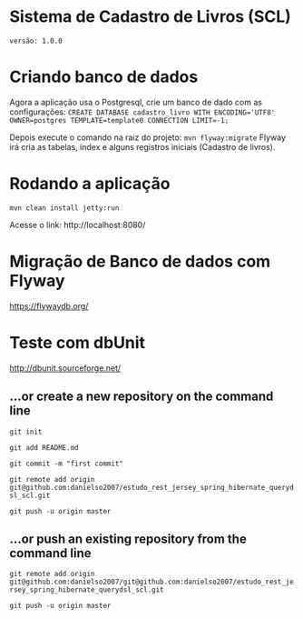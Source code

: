 # Sistema de Cadastro de Livros (SCL)

`versão: 1.0.0`

# Criando banco de dados

Agora a aplicação usa o Postgresql, crie um banco de dado com as configurações:
`CREATE DATABASE cadastro_livro WITH ENCODING='UTF8' OWNER=postgres TEMPLATE=template0 CONNECTION LIMIT=-1;`

Depois execute o comando na raiz do projeto:
`mvn flyway:migrate`
Flyway irá cria as tabelas, index e alguns registros iniciais (Cadastro de livros).

# Rodando a aplicação

`mvn clean install jetty:run`

Acesse o link: http://localhost:8080/

# Migração de Banco de dados com Flyway

https://flywaydb.org/

# Teste com dbUnit

http://dbunit.sourceforge.net/

## …or create a new repository on the command line

`git init`

`git add README.md`

`git commit -m "first commit"`

`git remote add origin git@github.com:danielso2007/estudo_rest_jersey_spring_hibernate_querydsl_scl.git`

`git push -u origin master`

## …or push an existing repository from the command line

`git remote add origin git@github.com:danielso2007/git@github.com:danielso2007/estudo_rest_jersey_spring_hibernate_querydsl_scl.git`

`git push -u origin master`
